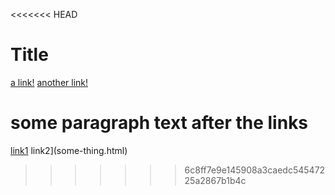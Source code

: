 <<<<<<< HEAD
# Title

[a link!](https://something.com)
[another link!](some-page.html)

some paragraph text after the links
=======
[link1](https://something.com) link2](some-thing.html)
>>>>>>> 6c8ff7e9e145908a3caedc54547225a2867b1b4c
